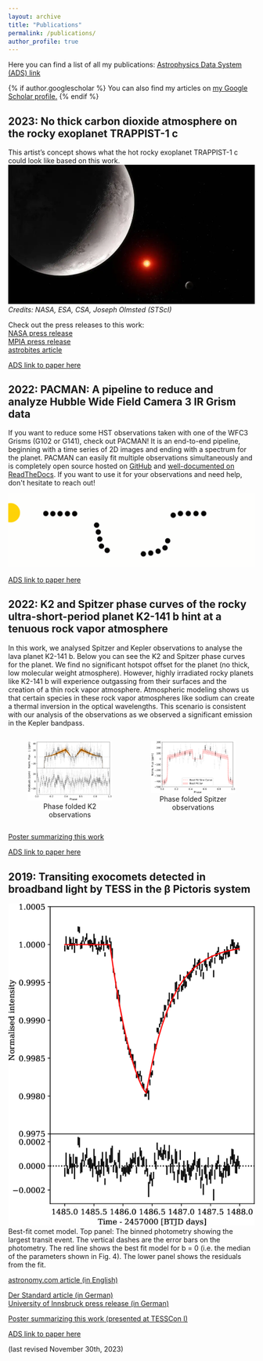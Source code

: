```yaml
---
layout: archive
title: "Publications"
permalink: /publications/
author_profile: true
---
```



Here you can find a list of all my publications: [Astrophysics Data System (ADS) link](
https://ui.adsabs.harvard.edu/user/libraries/1ryuxALvQN2rWE-86p4lCQ)

{% if author.googlescholar %}
  You can also find my articles on <u><a href="{{author.googlescholar}}">my Google Scholar profile</a>.</u>
{% endif %}


2023: No thick carbon dioxide atmosphere on the rocky exoplanet TRAPPIST-1 c
----------------------------------------------------------------------------

This artist’s concept shows what the hot rocky exoplanet TRAPPIST-1 c could look like based on this work.
![artist impression of TRAPPIST-1 c](/images/stsci-01h2tjpnhw1319q5kgct205kex.webp)  
*Credits: NASA, ESA, CSA, Joseph Olmsted (STScI)*

Check out the press releases to this work:  
[NASA press release](https://www.nasa.gov/universe/webb-rules-out-thick-carbon-dioxide-atmosphere-for-rocky-exoplanet/)  
[MPIA press release](https://www.mpg.de/20455810/searching-for-an-atmosphere-on-the-rocky-exoplanet-trappist-1-c)  
[astrobites article](https://astrobites.org/2023/08/08/vibe-checking-trappist-1c/)  

[ADS link to paper here](https://ui.adsabs.harvard.edu/abs/2023Natur.620..746Z/abstract)

2022: PACMAN: A pipeline to reduce and analyze Hubble Wide Field Camera 3 IR Grism data
---------------------------------------------------------------------------------------

If you want to reduce some HST observations taken with one of the WFC3 Grisms (G102 or G141), check out PACMAN! It is an end-to-end pipeline, beginning with a time series of 2D images and ending with a spectrum for the planet. PACMAN can easily fit multiple observations simultaneously and is completely open source hosted on [GitHub](
https://github.com/sebastian-zieba/PACMAN) and [well-documented on ReadTheDocs](
https://pacmandocs.readthedocs.io/en/latest/). If you want to use it for your observations and need help, don't hesitate to reach out!

![PACMAN_logo](/images/Pacman_V2.gif)

[ADS link to paper here](https://ui.adsabs.harvard.edu/abs/2022JOSS....7.4838Z/abstract)

2022: K2 and Spitzer phase curves of the rocky ultra-short-period planet K2-141 b hint at a tenuous rock vapor atmosphere
-------------------------------------------------------------------------------------------------------------------------

In this work, we analysed Spitzer and Kepler observations to analyse the lava planet K2-141 b. Below you can see the K2 and Spitzer phase curves for the planet. We find no significant hotspot offset for the planet (no thick, low molecular weight atmosphere). However, highly irradiated rocky planets like K2-141 b will experience outgassing from their surfaces and the creation of a thin rock vapor atmosphere. Atmospheric modeling shows us that certain species in these rock vapor atmospheres like sodium can create a thermal inversion in the optical wavelengths. This scenario is consistent with our analysis of the observations as we observed a significant emission in the Kepler bandpass.

<div style="display: flex; flex-direction: row; justify-content: space-around; align-items: flex-start; text-align: center;">

  <figure>
    <img src="/images/k2.png" alt="First Image">
    <figcaption>Phase folded K2 observations</figcaption>
  </figure>

  <figure>
    <img src="/images/spitzer.png" alt="Second Image">
    <figcaption>Phase folded Spitzer observations</figcaption>
  </figure>

</div>

[Poster summarizing this work](https://sebastian-zieba.github.io/files/poster_k2141b.pdf)

[ADS link to paper here](https://ui.adsabs.harvard.edu/abs/2022A%26A...664A..79Z/abstract)

2019: Transiting exocomets detected in broadband light by TESS in the β Pictoris system
---------------------------------------------------------------------------------------

![exocomet](/images/exocomet_fig.png)  
Best-fit comet model. Top panel: The binned photometry showing the largest transit event. The vertical dashes are the error bars on the photometry. The red line shows the best fit model for b = 0 (i.e. the median of the parameters shown in Fig. 4). The lower panel shows the residuals from the fit.

[astronomy.com article (in English)](https://www.astronomy.com/science/tess-spots-its-first-exocomet-around-one-of-the-skys-brightest-stars/)  

[Der Standard article (in German)](https://www.derstandard.de/story/2000103698443/tiroler-student-entdeckte-drei-exokometen-um-den-stern-beta-pictoris)  
[University of Innsbruck press release (in German)](https://www.uibk.ac.at/archive/public-relations/presse/archiv/2019/1149/)  

[Poster summarizing this work (presented at TESSCon I)](https://sebastian-zieba.github.io/files/poster_exocomets.pdf)

[ADS link to paper here](https://ui.adsabs.harvard.edu/abs/2019A%26A...625L..13Z/abstract)


(last revised November 30th, 2023)

